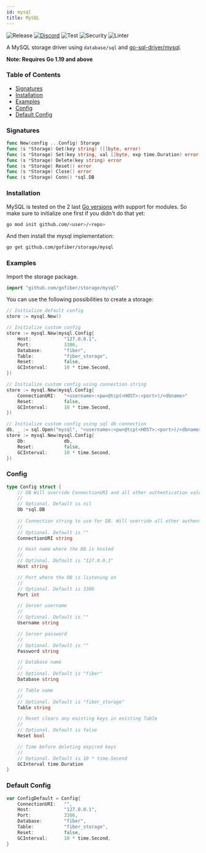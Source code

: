 ```yaml
---
id: mysql
title: MySQL
---
```


![Release](https://img.shields.io/github/v/tag/gofiber/storage?filter=mysql*)
[![Discord](https://img.shields.io/discord/704680098577514527?style=flat&label=%F0%9F%92%AC%20discord&color=00ACD7)](https://gofiber.io/discord)
![Test](https://img.shields.io/github/actions/workflow/status/gofiber/storage/test-mysql.yml?label=Tests)
![Security](https://img.shields.io/github/actions/workflow/status/gofiber/storage/gosec.yml?label=Security)
![Linter](https://img.shields.io/github/actions/workflow/status/gofiber/storage/linter.yml?label=Linter)

A MySQL storage driver using `database/sql` and [go-sql-driver/mysql](https://github.com/go-sql-driver/mysql).

**Note: Requires Go 1.19 and above**

### Table of Contents
- [Signatures](#signatures)
- [Installation](#installation)
- [Examples](#examples)
- [Config](#config)
- [Default Config](#default-config)

### Signatures
```go
func New(config ...Config) Storage
func (s *Storage) Get(key string) ([]byte, error)
func (s *Storage) Set(key string, val []byte, exp time.Duration) error
func (s *Storage) Delete(key string) error
func (s *Storage) Reset() error
func (s *Storage) Close() error
func (s *Storage) Conn() *sql.DB
```
### Installation
MySQL is tested on the 2 last [Go versions](https://golang.org/dl/) with support for modules. So make sure to initialize one first if you didn't do that yet:
```bash
go mod init github.com/<user>/<repo>
```
And then install the mysql implementation:
```bash
go get github.com/gofiber/storage/mysql
```

### Examples
Import the storage package.
```go
import "github.com/gofiber/storage/mysql"
```

You can use the following possibilities to create a storage:
```go
// Initialize default config
store := mysql.New()

// Initialize custom config
store := mysql.New(mysql.Config{
	Host:            "127.0.0.1",
	Port:            3306,
	Database:        "fiber",
	Table:           "fiber_storage",
	Reset:           false,
	GCInterval:      10 * time.Second,
})

// Initialize custom config using connection string
store := mysql.New(mysql.Config{
	ConnectionURI:   "<username>:<pw>@tcp(<HOST>:<port>)/<dbname>"
	Reset:           false,
	GCInterval:      10 * time.Second,
})

// Initialize custom config using sql db connection
db, _ := sql.Open("mysql", "<username>:<pw>@tcp(<HOST>:<port>)/<dbname>")
store := mysql.New(mysql.Config{
	Db:              db,
	Reset:           false,
	GCInterval:      10 * time.Second,
})
```

### Config
```go
type Config struct {
	// DB Will override ConnectionURI and all other authentication values if used
	//
	// Optional. Default is nil
	Db *sql.DB
	
	// Connection string to use for DB. Will override all other authentication values if used
	//
	// Optional. Default is ""
	ConnectionURI string

	// Host name where the DB is hosted
	//
	// Optional. Default is "127.0.0.1"
	Host string

	// Port where the DB is listening on
	//
	// Optional. Default is 3306
	Port int

	// Server username
	//
	// Optional. Default is ""
	Username string

	// Server password
	//
	// Optional. Default is ""
	Password string

	// Database name
	//
	// Optional. Default is "fiber"
	Database string

	// Table name
	//
	// Optional. Default is "fiber_storage"
	Table string

	// Reset clears any existing keys in existing Table
	//
	// Optional. Default is false
	Reset bool

	// Time before deleting expired keys
	//
	// Optional. Default is 10 * time.Second
	GCInterval time.Duration
}
```

### Default Config
```go
var ConfigDefault = Config{
	ConnectionURI:   "",
	Host:            "127.0.0.1",
	Port:            3306,
	Database:        "fiber",
	Table:           "fiber_storage",
	Reset:           false,
	GCInterval:      10 * time.Second,
}
```
